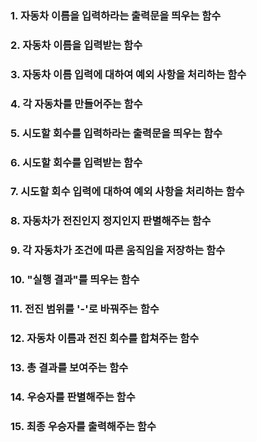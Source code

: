 ### 1. 자동차 이름을 입력하라는 출력문을 띄우는 함수
### 2. 자동차 이름을 입력받는 함수
### 3. 자동차 이름 입력에 대하여 예외 사항을 처리하는 함수
### 4. 각 자동차를 만들어주는 함수
### 5. 시도할 회수를 입력하라는 출력문을 띄우는 함수
### 6. 시도할 회수를 입력받는 함수
### 7. 시도할 회수 입력에 대하여 예외 사항을 처리하는 함수
### 8. 자동차가 전진인지 정지인지 판별해주는 함수
### 9. 각 자동차가 조건에 따른 움직임을 저장하는 함수
### 10. "실행 결과"를 띄우는 함수
### 11. 전진 범위를 '-'로 바꿔주는 함수
### 12. 자동차 이름과 전진 회수를 합쳐주는 함수
### 13. 총 결과를 보여주는 함수 
### 14. 우승자를 판별해주는 함수
### 15. 최종 우승자를 출력해주는 함수